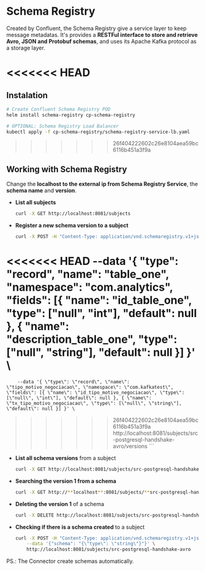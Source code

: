 # Schema Registry

Created by Confluent, the Schema Registry give a service layer to keep message metadatas. It's provides a **RESTFul interface to store and retrieve Avro, JSON and Protobuf schemas**, and uses its Apache Kafka protocol as a storage layer.

<<<<<<< HEAD
=======
## Instalation

```bash
# Create Confluent Schema Registry POD
helm install schema-registry cp-schema-registry

# OPTIONAL: Schema Registry Load Balancer
kubectl apply -f cp-schema-registry/schema-registry-service-lb.yaml
```

>>>>>>> 26f404222602c26e8104aea59bc6116b451a3f9a
## Working with Schema Registry
    
   Change the **localhost to the external ip from Schema Registry Service**, the **schema name** and **version**.
    
- **List all subjects**
        
    ```bash
    curl -X GET http://localhost:8081/subjects
    ```

- **Register a new schema version to a subject**
        
    ```bash
    curl -X POST -H "Content-Type: application/vnd.schemaregistry.v1+json" \
<<<<<<< HEAD
        --data '{ \"type\": \"record\", \"name\": \"table_one\", \"namespace\": \"com.analytics\", \"fields\": [{ \"name\": \"id_table_one\", \"type\": [\"null\", \"int\"], \"default\": null }, { \"name\": \"description_table_one\", \"type\": [\"null\", \"string\"], \"default\": null }] }' \
=======
        --data '{ \"type\": \"record\", \"name\": \"tipo_motivo_negociacao\", \"namespace\": \"com.kafkatest\", \"fields\": [{ \"name\": \"id_tipo_motivo_negociacao\", \"type\": [\"null\", \"int\"], \"default\": null }, { \"name\": \"tx_tipo_motivo_negociacao\", \"type\": [\"null\", \"string\"], \"default\": null }] }' \
>>>>>>> 26f404222602c26e8104aea59bc6116b451a3f9a
        http://localhost:8081/subjects/src-postgresql-handshake-avro/versions
    ```

- **List all schema versions** from a subject
        
    ```bash
    curl -X GET http://localhost:8081/subjects/src-postgresql-handshake-avro/versions
    ```

- **Searching the version 1 from a schema**
    
    ```bash
    curl -X GET http://**localhost**:8081/subjects/**src-postgresql-handshake-avro**/versions/**1**
    ```

- **Deleting the version 1** of a schema
        
    ```bash
    curl -X DELETE http://localhost:8081/subjects/src-postgresql-handshake-avro/versions/1
    ```

- **Checking if there is a schema created** to a subject
        
    ```bash
    curl -X POST -H "Content-Type: application/vnd.schemaregistry.v1+json" \
        --data '{"schema": "{\"type\": \"string\"}"}' \
        http://localhost:8081/subjects/src-postgresql-handshake-avro
    ```

PS.: The Connector create schemas automatically.